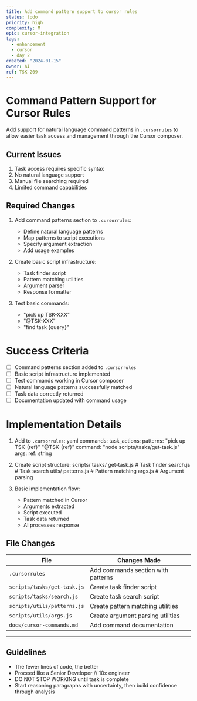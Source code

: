 ```yaml
---
title: Add command pattern support to cursor rules
status: todo
priority: high
complexity: M
epic: cursor-integration
tags:
  - enhancement
  - cursor
  - day 2
created: "2024-01-15"
owner: AI
ref: TSK-209
---
```


# Command Pattern Support for Cursor Rules

Add support for natural language command patterns in `.cursorrules` to allow easier task access and management through the Cursor composer.

## Current Issues

1. Task access requires specific syntax
2. No natural language support
3. Manual file searching required
4. Limited command capabilities

## Required Changes

1. Add command patterns section to `.cursorrules`:

   - Define natural language patterns
   - Map patterns to script executions
   - Specify argument extraction
   - Add usage examples

2. Create basic script infrastructure:

   - Task finder script
   - Pattern matching utilities
   - Argument parser
   - Response formatter

3. Test basic commands:
   - "pick up TSK-XXX"
   - "@TSK-XXX"
   - "find task {query}"

# Success Criteria

- [ ] Command patterns section added to `.cursorrules`
- [ ] Basic script infrastructure implemented
- [ ] Test commands working in Cursor composer
- [ ] Natural language patterns successfully matched
- [ ] Task data correctly returned
- [ ] Documentation updated with command usage

# Implementation Details

1. Add to `.cursorrules`:
   yaml
   commands:
   task_actions:
   patterns:
   "pick up TSK-{ref}"
   "@TSK-{ref}"
   command: "node scripts/tasks/get-task.js"
   args:
   ref: string

2. Create script structure:
   scripts/
   tasks/
   get-task.js # Task finder
   search.js # Task search
   utils/
   patterns.js # Pattern matching
   args.js # Argument parsing

3. Basic implementation flow:
   - Pattern matched in Cursor
   - Arguments extracted
   - Script executed
   - Task data returned
   - AI processes response

## File Changes

| File                        | Changes Made                       |
| --------------------------- | ---------------------------------- |
| `.cursorrules`              | Add commands section with patterns |
| `scripts/tasks/get-task.js` | Create task finder script          |
| `scripts/tasks/search.js`   | Create task search script          |
| `scripts/utils/patterns.js` | Create pattern matching utilities  |
| `scripts/utils/args.js`     | Create argument parsing utilities  |
| `docs/cursor-commands.md`   | Add command documentation          |

---

## Guidelines

- The fewer lines of code, the better
- Proceed like a Senior Developer // 10x engineer
- DO NOT STOP WORKING until task is complete
- Start reasoning paragraphs with uncertainty, then build confidence through analysis
